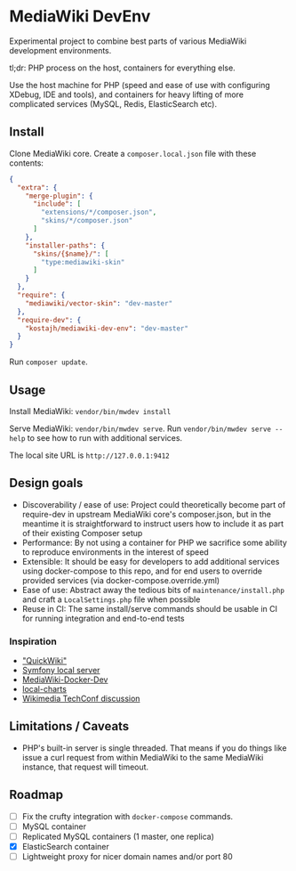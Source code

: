 # MediaWiki DevEnv

Experimental project to combine best parts of various MediaWiki development environments.

tl;dr: PHP process on the host, containers for everything else.

Use the host machine for PHP (speed and ease of use with configuring XDebug, IDE and tools), and containers for heavy lifting of more complicated services (MySQL, Redis, ElasticSearch etc).

## Install 

Clone MediaWiki core. Create a `composer.local.json` file with these contents:

``` json
{
  "extra": {
    "merge-plugin": {
      "include": [
        "extensions/*/composer.json",
        "skins/*/composer.json"
      ]
    },
    "installer-paths": {
      "skins/{$name}/": [
        "type:mediawiki-skin"
      ]
    }
  },
  "require": {
    "mediawiki/vector-skin": "dev-master"
  },
  "require-dev": {
	"kostajh/mediawiki-dev-env": "dev-master"
  }
}
```

Run `composer update`.

## Usage

Install MediaWiki: `vendor/bin/mwdev install` 

Serve MediaWiki: `vendor/bin/mwdev serve`. Run `vendor/bin/mwdev serve --help` to see how to run with additional services.

The local site URL is `http://127.0.0.1:9412`

## Design goals

- Discoverability / ease of use: Project could theoretically become part of require-dev in upstream MediaWiki core's composer.json, but in the meantime it is straightforward to instruct users how to include it as part of their existing Composer setup
- Performance: By not using a container for PHP we sacrifice some ability to reproduce environments in the interest of speed
- Extensible: It should be easy for developers to add additional services using docker-compose to this repo, and for end users to override provided services (via docker-compose.override.yml)
- Ease of use: Abstract away the tedious bits of `maintenance/install.php` and craft a `LocalSettings.php` file when possible
- Reuse in CI: The same install/serve commands should be usable in CI for running integration and end-to-end tests

### Inspiration

- ["QuickWiki"](https://wikitech.wikimedia.org/wiki/Performance/Fresnel#Quick_MediaWiki)
- [Symfony local server](https://symfony.com/doc/current/setup/symfony_server.html)
- [MediaWiki-Docker-Dev](https://www.mediawiki.org/wiki/MediaWiki-Docker-Dev)
- [local-charts](https://gerrit.wikimedia.org/r/plugins/gitiles/releng/local-charts/)
- [Wikimedia TechConf discussion](https://phabricator.wikimedia.org/T238224)

## Limitations / Caveats

- PHP's built-in server is single threaded. That means if you do things like issue a curl request from within MediaWiki to the same MediaWiki instance, that request will timeout.

## Roadmap

- [ ] Fix the crufty integration with `docker-compose` commands.
- [ ] MySQL container
- [ ] Replicated MySQL containers (1 master, one replica)
- [X] ElasticSearch container
- [ ] Lightweight proxy for nicer domain names and/or port 80
